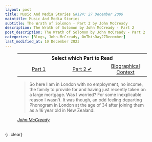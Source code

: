```yaml
---
layout: post
title: Music And Media Stories &#124; 27 December 2009
maintitle: Music And Media Stories
subtitle: The Wrath of Solomon - Part 2 by John McCready
description: The Wrath of Solomon by John McCready - Part 2
post_description: The Wrath of Solomon by John McCready - Part 2
categories: [Blogs, John-McCready, OnThisDay27December]
last_modified_at: 10 December 2023
---
```


<figure class="fig3">
<table style="text-align:center;">
<tr><th colspan="3">Select which Part to Read</th></tr>
<tr><td style="width:33%;"><a href="/2009-12-11-musicandmediastories">Part 1</a></td><td style="width:34%;"><a href="/2009-12-27-musicandmediastories">Part 2 &#x2714;</a></td><td style="width:33%;"><a href="/1963-11-04-lena-zavaroni/#john-mcCready">Biographical Context</a></td></tr>
</table>
</figure>

<figure class="fig3">
<blockquote>
<p>So here I am in London with no employment, no income, the family to provide for and having just recently taken on a large mortgage. Was I worried? For some inexplicable reason I wasn't. It was though, an odd feeling departing Phonogram in London at the age of 34 after joining them as a 16 year old in New Zealand.</p>
</blockquote>
<cite><a class="external-link" href="https://musicandmediastories.blogspot.com/2009/12/wrath-of-solomon.html#main-wrap2">John McCready</a></cite>
</figure>

<br />{: .clear}

